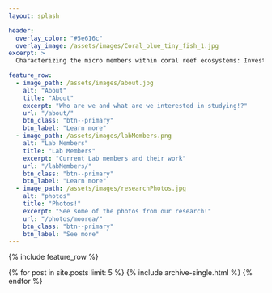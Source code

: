 ```yaml
---
layout: splash

header:
  overlay_color: "#5e616c"
  overlay_image: /assets/images/Coral_blue_tiny_fish_1.jpg
excerpt: >
  Characterizing the micro members within coral reef ecosystems: Investigation of chemical and microbial diversity to understand shifting reef ecosystems.<br />

feature_row:
  - image_path: /assets/images/about.jpg
    alt: "About"
    title: "About"
    excerpt: "Who are we and what are we interested in studying!?"
    url: "/about/"
    btn_class: "btn--primary"
    btn_label: "Learn more"
  - image_path: /assets/images/labMembers.png
    alt: "Lab Members"
    title: "Lab Members"
    excerpt: "Current Lab members and their work"
    url: "/labMembers/"
    btn_class: "btn--primary"
    btn_label: "Learn more"
  - image_path: /assets/images/researchPhotos.jpg
    alt: "photos"
    title: "Photos!"
    excerpt: "See some of the photos from our research!"
    url: "/photos/moorea/"
    btn_class: "btn--primary"
    btn_label: "See more"  
---
```


{% include feature_row %}

{% for post in site.posts limit: 5 %}
  {% include archive-single.html %}
{% endfor %}